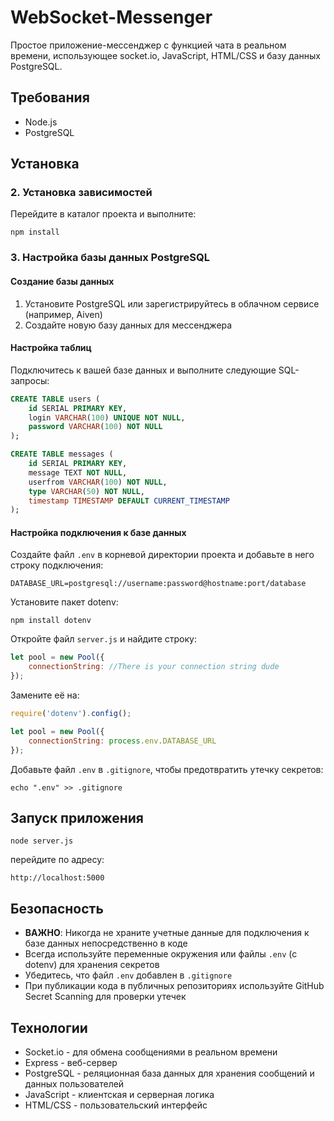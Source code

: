 # WebSocket-Messenger
Простое приложение-мессенджер с функцией чата в реальном времени, использующее socket.io, JavaScript, HTML/CSS и базу данных PostgreSQL.

## Требования
- Node.js 
- PostgreSQL

## Установка

### 2. Установка зависимостей
Перейдите в каталог проекта и выполните:
```
npm install
```

### 3. Настройка базы данных PostgreSQL

#### Создание базы данных
1. Установите PostgreSQL или зарегистрируйтесь в облачном сервисе (например, Aiven)
2. Создайте новую базу данных для мессенджера

#### Настройка таблиц
Подключитесь к вашей базе данных и выполните следующие SQL-запросы:

```sql
CREATE TABLE users (
    id SERIAL PRIMARY KEY,
    login VARCHAR(100) UNIQUE NOT NULL,
    password VARCHAR(100) NOT NULL
);

CREATE TABLE messages (
    id SERIAL PRIMARY KEY,
    message TEXT NOT NULL,
    userfrom VARCHAR(100) NOT NULL,
    type VARCHAR(50) NOT NULL,
    timestamp TIMESTAMP DEFAULT CURRENT_TIMESTAMP
);
```

#### Настройка подключения к базе данных

Создайте файл `.env` в корневой директории проекта и добавьте в него строку подключения:
```
DATABASE_URL=postgresql://username:password@hostname:port/database
```

Установите пакет dotenv:
```
npm install dotenv
```

Откройте файл `server.js` и найдите строку:

```javascript
let pool = new Pool({
    connectionString: //There is your connection string dude
});
```

Замените её на:
```javascript
require('dotenv').config();

let pool = new Pool({
    connectionString: process.env.DATABASE_URL
});
```

Добавьте файл `.env` в `.gitignore`, чтобы предотвратить утечку секретов:
```
echo ".env" >> .gitignore
```

## Запуск приложения
```
node server.js
```

перейдите по адресу:
```
http://localhost:5000
```

## Безопасность
- **ВАЖНО**: Никогда не храните учетные данные для подключения к базе данных непосредственно в коде
- Всегда используйте переменные окружения или файлы `.env` (с dotenv) для хранения секретов
- Убедитесь, что файл `.env` добавлен в `.gitignore`
- При публикации кода в публичных репозиториях используйте GitHub Secret Scanning для проверки утечек

## Технологии
- Socket.io - для обмена сообщениями в реальном времени
- Express - веб-сервер
- PostgreSQL - реляционная база данных для хранения сообщений и данных пользователей
- JavaScript - клиентская и серверная логика
- HTML/CSS - пользовательский интерфейс
